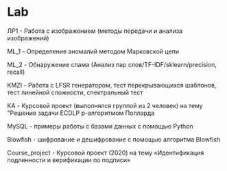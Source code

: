 # Lab
 ЛР1 - Работа с изображением (методы передачи и анализа изображений)
 
 ML_1 - Определение аномалий методом Марковской цепи
 
 ML_2 - Обнаружение спама (Анализ пар слов/TF-IDF/sklearn/precision, recall)
 
 KMZI - Работа с LFSR генератором, тест перекрывающихся шаблонов, тест линейной сложности, спектральный тест
 
 KA - Курсовой проект (выполнялся группой из 2 человек) на тему "Решение задачи ECDLP p-алгоритмом Полларда
 
 MySQL - примеры работы с базами данных с помощью Python
 
 Blowfish - шифрование и дешифрование с помощью алгоритма Blowfish
 
 Course_project - Курсовой проект (2020) на тему «Идентификация подлинности и верификации по подписи»
